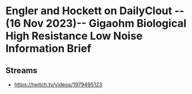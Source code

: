 # Engler and Hockett on DailyClout --(16 Nov 2023)-- Gigaohm Biological High Resistance Low Noise Information Brief

## Streams
- https://twitch.tv/videos/1979495123

